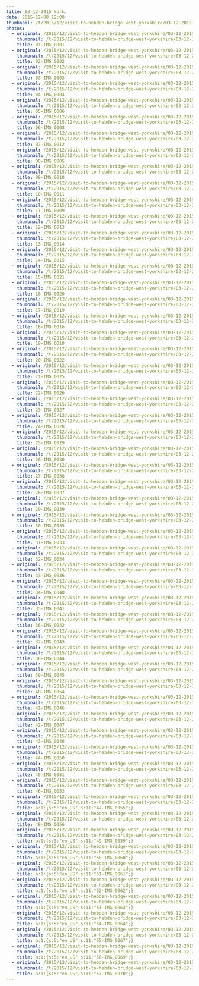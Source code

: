 ```yaml
---
title: 03-12-2015 York.
date: 2015-12-08 12:00
thumbnail: /t/2015/12/visit-to-hebden-bridge-west-yorkshire/03-12-2015-york/01-img_0001.jpg
photos:
  - original: /2015/12/visit-to-hebden-bridge-west-yorkshire/03-12-2015-york/01-img_0001.jpg
    thumbnail: /t/2015/12/visit-to-hebden-bridge-west-yorkshire/03-12-2015-york/01-img_0001.jpg
    title: 01-IMG_0001
  - original: /2015/12/visit-to-hebden-bridge-west-yorkshire/03-12-2015-york/02-img_0002.jpg
    thumbnail: /t/2015/12/visit-to-hebden-bridge-west-yorkshire/03-12-2015-york/02-img_0002.jpg
    title: 02-IMG_0002
  - original: /2015/12/visit-to-hebden-bridge-west-yorkshire/03-12-2015-york/03-img_0003.jpg
    thumbnail: /t/2015/12/visit-to-hebden-bridge-west-yorkshire/03-12-2015-york/03-img_0003.jpg
    title: 03-IMG_0003
  - original: /2015/12/visit-to-hebden-bridge-west-yorkshire/03-12-2015-york/04-img_0004.jpg
    thumbnail: /t/2015/12/visit-to-hebden-bridge-west-yorkshire/03-12-2015-york/04-img_0004.jpg
    title: 04-IMG_0004
  - original: /2015/12/visit-to-hebden-bridge-west-yorkshire/03-12-2015-york/05-img_0006.jpg
    thumbnail: /t/2015/12/visit-to-hebden-bridge-west-yorkshire/03-12-2015-york/05-img_0006.jpg
    title: 05-IMG_0006
  - original: /2015/12/visit-to-hebden-bridge-west-yorkshire/03-12-2015-york/06-img_0008.jpg
    thumbnail: /t/2015/12/visit-to-hebden-bridge-west-yorkshire/03-12-2015-york/06-img_0008.jpg
    title: 06-IMG_0008
  - original: /2015/12/visit-to-hebden-bridge-west-yorkshire/03-12-2015-york/07-img_0012.jpg
    thumbnail: /t/2015/12/visit-to-hebden-bridge-west-yorkshire/03-12-2015-york/07-img_0012.jpg
    title: 07-IMG_0012
  - original: /2015/12/visit-to-hebden-bridge-west-yorkshire/03-12-2015-york/08-img_0005.jpg
    thumbnail: /t/2015/12/visit-to-hebden-bridge-west-yorkshire/03-12-2015-york/08-img_0005.jpg
    title: 08-IMG_0005
  - original: /2015/12/visit-to-hebden-bridge-west-yorkshire/03-12-2015-york/09-img_0010.jpg
    thumbnail: /t/2015/12/visit-to-hebden-bridge-west-yorkshire/03-12-2015-york/09-img_0010.jpg
    title: 09-IMG_0010
  - original: /2015/12/visit-to-hebden-bridge-west-yorkshire/03-12-2015-york/10-img_0011.jpg
    thumbnail: /t/2015/12/visit-to-hebden-bridge-west-yorkshire/03-12-2015-york/10-img_0011.jpg
    title: 10-IMG_0011
  - original: /2015/12/visit-to-hebden-bridge-west-yorkshire/03-12-2015-york/11-img_0009.jpg
    thumbnail: /t/2015/12/visit-to-hebden-bridge-west-yorkshire/03-12-2015-york/11-img_0009.jpg
    title: 11-IMG_0009
  - original: /2015/12/visit-to-hebden-bridge-west-yorkshire/03-12-2015-york/12-img_0013.jpg
    thumbnail: /t/2015/12/visit-to-hebden-bridge-west-yorkshire/03-12-2015-york/12-img_0013.jpg
    title: 12-IMG_0013
  - original: /2015/12/visit-to-hebden-bridge-west-yorkshire/03-12-2015-york/13-img_0014.jpg
    thumbnail: /t/2015/12/visit-to-hebden-bridge-west-yorkshire/03-12-2015-york/13-img_0014.jpg
    title: 13-IMG_0014
  - original: /2015/12/visit-to-hebden-bridge-west-yorkshire/03-12-2015-york/14-img_0015.jpg
    thumbnail: /t/2015/12/visit-to-hebden-bridge-west-yorkshire/03-12-2015-york/14-img_0015.jpg
    title: 14-IMG_0015
  - original: /2015/12/visit-to-hebden-bridge-west-yorkshire/03-12-2015-york/15-img_0021.jpg
    thumbnail: /t/2015/12/visit-to-hebden-bridge-west-yorkshire/03-12-2015-york/15-img_0021.jpg
    title: 15-IMG_0021
  - original: /2015/12/visit-to-hebden-bridge-west-yorkshire/03-12-2015-york/16-img_0020.jpg
    thumbnail: /t/2015/12/visit-to-hebden-bridge-west-yorkshire/03-12-2015-york/16-img_0020.jpg
    title: 16-IMG_0020
  - original: /2015/12/visit-to-hebden-bridge-west-yorkshire/03-12-2015-york/17-img_0019.jpg
    thumbnail: /t/2015/12/visit-to-hebden-bridge-west-yorkshire/03-12-2015-york/17-img_0019.jpg
    title: 17-IMG_0019
  - original: /2015/12/visit-to-hebden-bridge-west-yorkshire/03-12-2015-york/18-img_0016.jpg
    thumbnail: /t/2015/12/visit-to-hebden-bridge-west-yorkshire/03-12-2015-york/18-img_0016.jpg
    title: 18-IMG_0016
  - original: /2015/12/visit-to-hebden-bridge-west-yorkshire/03-12-2015-york/19-img_0018.jpg
    thumbnail: /t/2015/12/visit-to-hebden-bridge-west-yorkshire/03-12-2015-york/19-img_0018.jpg
    title: 19-IMG_0018
  - original: /2015/12/visit-to-hebden-bridge-west-yorkshire/03-12-2015-york/20-img_0022.jpg
    thumbnail: /t/2015/12/visit-to-hebden-bridge-west-yorkshire/03-12-2015-york/20-img_0022.jpg
    title: 20-IMG_0022
  - original: /2015/12/visit-to-hebden-bridge-west-yorkshire/03-12-2015-york/21-img_0025.jpg
    thumbnail: /t/2015/12/visit-to-hebden-bridge-west-yorkshire/03-12-2015-york/21-img_0025.jpg
    title: 21-IMG_0025
  - original: /2015/12/visit-to-hebden-bridge-west-yorkshire/03-12-2015-york/22-img_0026.jpg
    thumbnail: /t/2015/12/visit-to-hebden-bridge-west-yorkshire/03-12-2015-york/22-img_0026.jpg
    title: 22-IMG_0026
  - original: /2015/12/visit-to-hebden-bridge-west-yorkshire/03-12-2015-york/23-img_0027.jpg
    thumbnail: /t/2015/12/visit-to-hebden-bridge-west-yorkshire/03-12-2015-york/23-img_0027.jpg
    title: 23-IMG_0027
  - original: /2015/12/visit-to-hebden-bridge-west-yorkshire/03-12-2015-york/24-img_0028.jpg
    thumbnail: /t/2015/12/visit-to-hebden-bridge-west-yorkshire/03-12-2015-york/24-img_0028.jpg
    title: 24-IMG_0028
  - original: /2015/12/visit-to-hebden-bridge-west-yorkshire/03-12-2015-york/25-img_0029.jpg
    thumbnail: /t/2015/12/visit-to-hebden-bridge-west-yorkshire/03-12-2015-york/25-img_0029.jpg
    title: 25-IMG_0029
  - original: /2015/12/visit-to-hebden-bridge-west-yorkshire/03-12-2015-york/26-img_0030.jpg
    thumbnail: /t/2015/12/visit-to-hebden-bridge-west-yorkshire/03-12-2015-york/26-img_0030.jpg
    title: 26-IMG_0030
  - original: /2015/12/visit-to-hebden-bridge-west-yorkshire/03-12-2015-york/27-img_0038.jpg
    thumbnail: /t/2015/12/visit-to-hebden-bridge-west-yorkshire/03-12-2015-york/27-img_0038.jpg
    title: 27-IMG_0038
  - original: /2015/12/visit-to-hebden-bridge-west-yorkshire/03-12-2015-york/28-img_0037.jpg
    thumbnail: /t/2015/12/visit-to-hebden-bridge-west-yorkshire/03-12-2015-york/28-img_0037.jpg
    title: 28-IMG_0037
  - original: /2015/12/visit-to-hebden-bridge-west-yorkshire/03-12-2015-york/29-img_0039.jpg
    thumbnail: /t/2015/12/visit-to-hebden-bridge-west-yorkshire/03-12-2015-york/29-img_0039.jpg
    title: 29-IMG_0039
  - original: /2015/12/visit-to-hebden-bridge-west-yorkshire/03-12-2015-york/30-img_0035.jpg
    thumbnail: /t/2015/12/visit-to-hebden-bridge-west-yorkshire/03-12-2015-york/30-img_0035.jpg
    title: 30-IMG_0035
  - original: /2015/12/visit-to-hebden-bridge-west-yorkshire/03-12-2015-york/31-img_0033.jpg
    thumbnail: /t/2015/12/visit-to-hebden-bridge-west-yorkshire/03-12-2015-york/31-img_0033.jpg
    title: 31-IMG_0033
  - original: /2015/12/visit-to-hebden-bridge-west-yorkshire/03-12-2015-york/32-img_0034.jpg
    thumbnail: /t/2015/12/visit-to-hebden-bridge-west-yorkshire/03-12-2015-york/32-img_0034.jpg
    title: 32-IMG_0034
  - original: /2015/12/visit-to-hebden-bridge-west-yorkshire/03-12-2015-york/33-img_0036.jpg
    thumbnail: /t/2015/12/visit-to-hebden-bridge-west-yorkshire/03-12-2015-york/33-img_0036.jpg
    title: 33-IMG_0036
  - original: /2015/12/visit-to-hebden-bridge-west-yorkshire/03-12-2015-york/34-img_0040.jpg
    thumbnail: /t/2015/12/visit-to-hebden-bridge-west-yorkshire/03-12-2015-york/34-img_0040.jpg
    title: 34-IMG_0040
  - original: /2015/12/visit-to-hebden-bridge-west-yorkshire/03-12-2015-york/35-img_0041.jpg
    thumbnail: /t/2015/12/visit-to-hebden-bridge-west-yorkshire/03-12-2015-york/35-img_0041.jpg
    title: 35-IMG_0041
  - original: /2015/12/visit-to-hebden-bridge-west-yorkshire/03-12-2015-york/36-img_0042.jpg
    thumbnail: /t/2015/12/visit-to-hebden-bridge-west-yorkshire/03-12-2015-york/36-img_0042.jpg
    title: 36-IMG_0042
  - original: /2015/12/visit-to-hebden-bridge-west-yorkshire/03-12-2015-york/37-img_0043.jpg
    thumbnail: /t/2015/12/visit-to-hebden-bridge-west-yorkshire/03-12-2015-york/37-img_0043.jpg
    title: 37-IMG_0043
  - original: /2015/12/visit-to-hebden-bridge-west-yorkshire/03-12-2015-york/38-img_0044.jpg
    thumbnail: /t/2015/12/visit-to-hebden-bridge-west-yorkshire/03-12-2015-york/38-img_0044.jpg
    title: 38-IMG_0044
  - original: /2015/12/visit-to-hebden-bridge-west-yorkshire/03-12-2015-york/39-img_0045.jpg
    thumbnail: /t/2015/12/visit-to-hebden-bridge-west-yorkshire/03-12-2015-york/39-img_0045.jpg
    title: 39-IMG_0045
  - original: /2015/12/visit-to-hebden-bridge-west-yorkshire/03-12-2015-york/40-img_0054.jpg
    thumbnail: /t/2015/12/visit-to-hebden-bridge-west-yorkshire/03-12-2015-york/40-img_0054.jpg
    title: 40-IMG_0054
  - original: /2015/12/visit-to-hebden-bridge-west-yorkshire/03-12-2015-york/41-img_0046.jpg
    thumbnail: /t/2015/12/visit-to-hebden-bridge-west-yorkshire/03-12-2015-york/41-img_0046.jpg
    title: 41-IMG_0046
  - original: /2015/12/visit-to-hebden-bridge-west-yorkshire/03-12-2015-york/42-img_0047.jpg
    thumbnail: /t/2015/12/visit-to-hebden-bridge-west-yorkshire/03-12-2015-york/42-img_0047.jpg
    title: 42-IMG_0047
  - original: /2015/12/visit-to-hebden-bridge-west-yorkshire/03-12-2015-york/43-img_0048.jpg
    thumbnail: /t/2015/12/visit-to-hebden-bridge-west-yorkshire/03-12-2015-york/43-img_0048.jpg
    title: 43-IMG_0048
  - original: /2015/12/visit-to-hebden-bridge-west-yorkshire/03-12-2015-york/44-img_0050.jpg
    thumbnail: /t/2015/12/visit-to-hebden-bridge-west-yorkshire/03-12-2015-york/44-img_0050.jpg
    title: 44-IMG_0050
  - original: /2015/12/visit-to-hebden-bridge-west-yorkshire/03-12-2015-york/45-img_0051.jpg
    thumbnail: /t/2015/12/visit-to-hebden-bridge-west-yorkshire/03-12-2015-york/45-img_0051.jpg
    title: 45-IMG_0051
  - original: /2015/12/visit-to-hebden-bridge-west-yorkshire/03-12-2015-york/46-img_0053.jpg
    thumbnail: /t/2015/12/visit-to-hebden-bridge-west-yorkshire/03-12-2015-york/46-img_0053.jpg
    title: 46-IMG_0053
  - original: /2015/12/visit-to-hebden-bridge-west-yorkshire/03-12-2015-york/47-img_0055.jpg
    thumbnail: /t/2015/12/visit-to-hebden-bridge-west-yorkshire/03-12-2015-york/47-img_0055.jpg
    title: a:1:{s:5:"en_US";s:11:"47-IMG_0055";}
  - original: /2015/12/visit-to-hebden-bridge-west-yorkshire/03-12-2015-york/48-img_0056.jpg
    thumbnail: /t/2015/12/visit-to-hebden-bridge-west-yorkshire/03-12-2015-york/48-img_0056.jpg
    title: 48-IMG_0056
  - original: /2015/12/visit-to-hebden-bridge-west-yorkshire/03-12-2015-york/49-img_0059.jpg
    thumbnail: /t/2015/12/visit-to-hebden-bridge-west-yorkshire/03-12-2015-york/49-img_0059.jpg
    title: a:1:{s:5:"en_US";s:11:"49-IMG_0059";}
  - original: /2015/12/visit-to-hebden-bridge-west-yorkshire/03-12-2015-york/50-img_0060.jpg
    thumbnail: /t/2015/12/visit-to-hebden-bridge-west-yorkshire/03-12-2015-york/50-img_0060.jpg
    title: a:1:{s:5:"en_US";s:11:"50-IMG_0060";}
  - original: /2015/12/visit-to-hebden-bridge-west-yorkshire/03-12-2015-york/51-img_0061.jpg
    thumbnail: /t/2015/12/visit-to-hebden-bridge-west-yorkshire/03-12-2015-york/51-img_0061.jpg
    title: a:1:{s:5:"en_US";s:11:"51-IMG_0061";}
  - original: /2015/12/visit-to-hebden-bridge-west-yorkshire/03-12-2015-york/52-img_0062.jpg
    thumbnail: /t/2015/12/visit-to-hebden-bridge-west-yorkshire/03-12-2015-york/52-img_0062.jpg
    title: a:1:{s:5:"en_US";s:11:"52-IMG_0062";}
  - original: /2015/12/visit-to-hebden-bridge-west-yorkshire/03-12-2015-york/53-img_0063.jpg
    thumbnail: /t/2015/12/visit-to-hebden-bridge-west-yorkshire/03-12-2015-york/53-img_0063.jpg
    title: a:1:{s:5:"en_US";s:11:"53-IMG_0063";}
  - original: /2015/12/visit-to-hebden-bridge-west-yorkshire/03-12-2015-york/54-img_0064.jpg
    thumbnail: /t/2015/12/visit-to-hebden-bridge-west-yorkshire/03-12-2015-york/54-img_0064.jpg
    title: a:1:{s:5:"en_US";s:11:"54-IMG_0064";}
  - original: /2015/12/visit-to-hebden-bridge-west-yorkshire/03-12-2015-york/55-img_0067.jpg
    thumbnail: /t/2015/12/visit-to-hebden-bridge-west-yorkshire/03-12-2015-york/55-img_0067.jpg
    title: a:1:{s:5:"en_US";s:11:"55-IMG_0067";}
  - original: /2015/12/visit-to-hebden-bridge-west-yorkshire/03-12-2015-york/56-img_0069.jpg
    thumbnail: /t/2015/12/visit-to-hebden-bridge-west-yorkshire/03-12-2015-york/56-img_0069.jpg
    title: a:1:{s:5:"en_US";s:11:"56-IMG_0069";}
  - original: /2015/12/visit-to-hebden-bridge-west-yorkshire/03-12-2015-york/57-img_0070.jpg
    thumbnail: /t/2015/12/visit-to-hebden-bridge-west-yorkshire/03-12-2015-york/57-img_0070.jpg
    title: a:1:{s:5:"en_US";s:11:"57-IMG_0070";}
---
```

